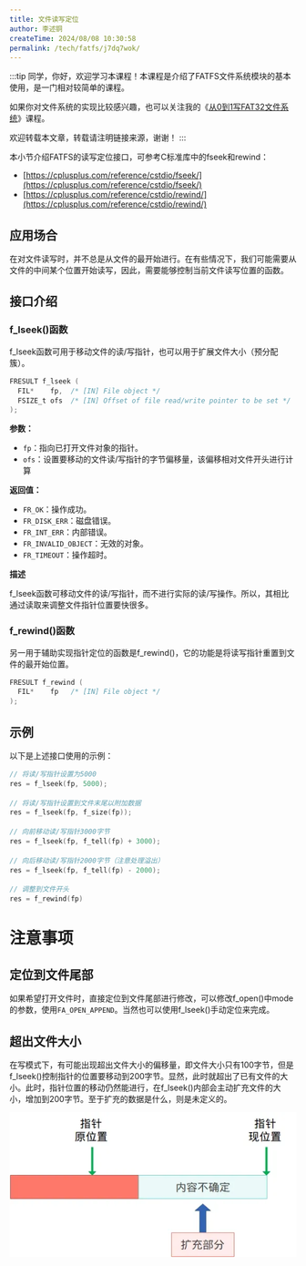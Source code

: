 ```yaml
---
title: 文件读写定位
author: 李述铜
createTime: 2024/08/08 10:30:58
permalink: /tech/fatfs/j7dq7wok/
---
```

:::tip
同学，你好，欢迎学习本课程！本课程是介绍了FATFS文件系统模块的基本使用，是一门相对较简单的课程。

如果你对文件系统的实现比较感兴趣，也可以关注我的《[从0到1写FAT32文件系统](https://wuptg.xetlk.com/s/VeHie)》课程。

欢迎转载本文章，转载请注明链接来源，谢谢！
:::

本小节介绍FATFS的读写定位接口，可参考C标准库中的fseek和rewind：
* [https://cplusplus.com/reference/cstdio/fseek/](https://cplusplus.com/reference/cstdio/fseek/)
* [https://cplusplus.com/reference/cstdio/rewind/](https://cplusplus.com/reference/cstdio/rewind/)

## 应用场合
在对文件读写时，并不总是从文件的最开始进行。在有些情况下，我们可能需要从文件的中间某个位置开始读写，因此，需要能够控制当前文件读写位置的函数。

## 接口介绍
### f_lseek()函数
f_lseek函数可用于移动文件的读/写指针，也可以用于扩展文件大小（预分配簇）。
```c
FRESULT f_lseek (
  FIL*    fp,  /* [IN] File object */
  FSIZE_t ofs  /* [IN] Offset of file read/write pointer to be set */
);

```
**参数：**

- `fp`：指向已打开文件对象的指针。
- `ofs`：设置要移动的文件读/写指针的字节偏移量，该偏移相对文件开头进行计算

**返回值：**

- `FR_OK`：操作成功。
- `FR_DISK_ERR`：磁盘错误。
- `FR_INT_ERR`：内部错误。
- `FR_INVALID_OBJECT`：无效的对象。
- `FR_TIMEOUT`：操作超时。

**描述**

f_lseek函数可移动文件的读/写指针，而不进行实际的读/写操作。所以，其相比通过读取来调整文件指针位置要快很多。

### f_rewind()函数
另一用于辅助实现指针定位的函数是f_rewind()，它的功能是将读写指针重置到文件的最开始位置。
```c
FRESULT f_rewind (
  FIL*    fp   /* [IN] File object */
);
```
## 示例
以下是上述接口使用的示例：
```c
// 将读/写指针设置为5000
res = f_lseek(fp, 5000);

// 将读/写指针设置到文件末尾以附加数据
res = f_lseek(fp, f_size(fp));

// 向前移动读/写指针3000字节
res = f_lseek(fp, f_tell(fp) + 3000);

// 向后移动读/写指针2000字节（注意处理溢出）
res = f_lseek(fp, f_tell(fp) - 2000);

// 调整到文件开头
res = f_rewind(fp)
```
# 注意事项
## 定位到文件尾部
如果希望打开文件时，直接定位到文件尾部进行修改，可以修改f_open()中mode的参数，使用`FA_OPEN_APPEND`。当然也可以使用f_lseek()手动定位来完成。

## 超出文件大小
在写模式下，有可能出现超出文件大小的偏移量，即文件大小只有100字节，但是f_lseek()控制指针的位置要移动到200字节。显然，此时就超出了已有文件的大小。此时，指针位置的移动仍然能进行，在f_lseek()内部会主动扩充文件的大小，增加到200字节。至于扩充的数据是什么，则是未定义的。

![alt 超出文件大小的问题](../../../../../.vuepress/public/image/docs/notes/tech/fatfs/use/c2/seek/image.png)
